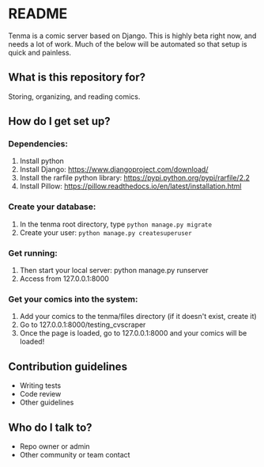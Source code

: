 # README #

Tenma is a comic server based on Django. This is highly beta right now, and needs a lot of work. Much of the below will be automated so that setup is quick and painless. 

## What is this repository for? ##

Storing, organizing, and reading comics.

## How do I get set up? ##

### Dependencies: ###

1. Install python
2. Install Django: https://www.djangoproject.com/download/
3. Install the rarfile python library: https://pypi.python.org/pypi/rarfile/2.2
4. Install Pillow: https://pillow.readthedocs.io/en/latest/installation.html

### Create your database: ###

1. In the tenma root directory, type `python manage.py migrate`
2. Create your user: `python manage.py createsuperuser`

### Get running: ###

1. Then start your local server: python manage.py runserver
2. Access from 127.0.0.1:8000

### Get your comics into the system: ###

1. Add your comics to the tenma/files directory (if it doesn't exist, create it)
2. Go to 127.0.0.1:8000/testing_cvscraper
3. Once the page is loaded, go to 127.0.0.1:8000 and your comics will be loaded!

## Contribution guidelines ##

* Writing tests
* Code review
* Other guidelines

## Who do I talk to? ##

* Repo owner or admin
* Other community or team contact